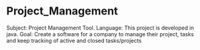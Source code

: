 # Project_Management
Subject: Project Management Tool.
Language: This project is developed in java.
Goal: Create a software for a company to manage their project, tasks and keep tracking of active and closed tasks/projects
